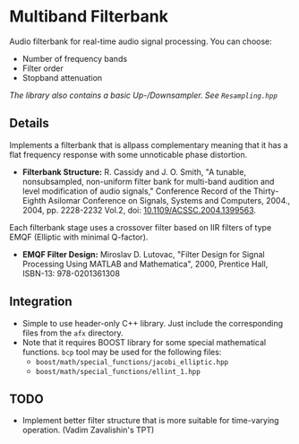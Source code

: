 # Multiband Filterbank
Audio filterbank for real-time audio signal processing. You can choose:
* Number of frequency bands
* Filter order
* Stopband attenuation

*The library also contains a basic Up-/Downsampler. See `Resampling.hpp`*

## Details
Implements a filterbank that is allpass complementary meaning that it has a flat frequency response with some unnoticable phase distortion.
* **Filterbank Structure:** R. Cassidy and J. O. Smith, "A tunable, nonsubsampled, non-uniform filter bank for multi-band audition and level modification of audio signals," Conference Record of the Thirty-Eighth Asilomar Conference on Signals, Systems and Computers, 2004., 2004, pp. 2228-2232 Vol.2, doi: [10.1109/ACSSC.2004.1399563](https://doi.org/10.1109/ACSSC.2004.1399563).

Each filterbank stage uses a crossover filter based on IIR filters of type EMQF (Elliptic with minimal Q-factor).
* **EMQF Filter Design:** Miroslav D. Lutovac, "Filter Design for Signal Processing Using MATLAB and Mathematica", 2000, Prentice Hall, ISBN-13: 978-0201361308

## Integration
* Simple to use header-only C++ library. Just include the corresponding files from the `afx` directory.
* Note that it requires BOOST library for some special mathematical functions. `bcp` tool may be used for the following files:
    * `boost/math/special_functions/jacobi_elliptic.hpp`
    * `boost/math/special_functions/ellint_1.hpp`

## TODO
* Implement better filter structure that is more suitable for time-varying operation. (Vadim Zavalishin's TPT)
